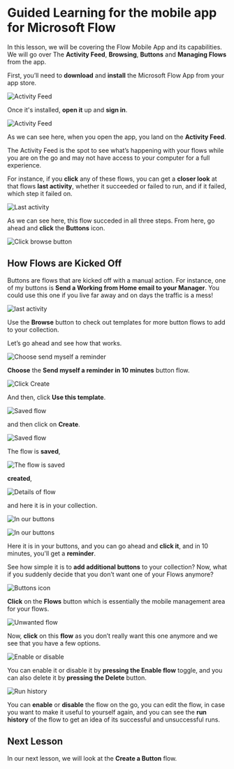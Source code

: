 <properties
   pageTitle="Mobile App | Microsoft Flow"
   description="How to use the mobile app for Microsoft Flow to create and manage flows."
   services=""
   suite="flow"
   documentationCenter="na"
   authors="v-joaloh"
   manager="anneta"
   editor=""
   tags=""
   featuredVideoId="kZs7lqgp4LU"
   courseDuration="5m"/>

<tags
   ms.service="flow"
   ms.devlang="na"
   ms.topic="get-started-article"
   ms.tgt_pltfrm="na"
   ms.workload="na"
   ms.date="06/07/2017"
   ms.author="v-joaloh"/>

# Guided Learning for the mobile app for Microsoft Flow

In this lesson, we will be covering the Flow Mobile App and its capabilities. We will go over The **Activity Feed**, **Browsing**, **Buttons** and **Managing Flows** from the app.

First, you’ll need to **download** and **install** the Microsoft Flow App from your app store.

![Activity Feed](./media/learning-mobile-app/1-open-mobile-app.png)

Once it's installed, **open it** up and **sign in**.

![Activity Feed](./media/learning-mobile-app/1-see-all-activity.png)


As we can see here, when you open the app, you land on the **Activity Feed**.

The Activity Feed is the spot to see what’s happening with your flows while you are on the go and may not have access to your computer for a full experience.

For instance, if you **click** any of these flows, you can get a **closer look** at that flows **last activity**, whether it succeeded or failed to run, and if it failed, which step it failed on.

![Last activity](./media/learning-mobile-app/1-activity-details.png)

As we can see here, this flow succeded in all three steps.
From here, go ahead and **click** the **Buttons** icon.

![Click browse button](./media/learning-mobile-app/1-click-buttons-icon.png)






## How Flows are Kicked Off
   
   Buttons are flows that are kicked off with a manual action. For instance, one of my buttons is **Send a Working from Home email to your Manager**.
   You could use this one if you live far away and on days the traffic is a mess!


![last activity](./media/learning-mobile-app/1-click-browse-button.png)


Use the **Browse** button to check out templates for more button flows to add to your collection. 

Let’s go ahead and see how that works.

![ Choose send myself a reminder](./media/learning-mobile-app/1-send-a-reminder.png)

**Choose** the **Send myself a reminder in 10 minutes** button flow.


![Click Create](./media/learning-mobile-app/1-create-mobile-reminder.png)

And then, click **Use this template**.

![Saved flow](./media/learning-mobile-app/1-use-this-template.png)

and then click on **Create**.

![Saved flow](./media/learning-mobile-app/1-create-complete.png)

The flow is **saved**, 

![The flow is saved](./media/learning-mobile-app/1-complete-reminder.png)

**created**, 

![Details of flow](./media/learning-mobile-app/1-here-it-is.png)

and here it is in your collection.

![In our buttons](./media/learning-mobile-app/1-button-send-reminder.png)

![In our buttons](./media/learning-mobile-app/1-in-your-collection.png)


Here it is in your buttons, and you can go ahead and **click it**, and in 10 minutes, you'll get a **reminder**.

See how simple it is to **add additional buttons** to your collection?
Now, what if you suddenly decide that you don’t want one of your Flows anymore?


![Buttons icon](./media/learning-mobile-app/1-click-flows-button.png)


**Click** on the **Flows** button which is essentially the mobile management area for your flows.



![Unwanted flow](./media/learning-mobile-app/1-send-a-reminder.png)

Now, **click** on this **flow** as you don’t really want this one anymore and we see that you have a few options.


![Enable or disable](./media/learning-mobile-app/1-here-it-is.png)

You can enable it or disable it by **pressing the Enable flow** toggle, and you can also delete it by **pressing the Delete** button.


![Run history](./media/learning-mobile-app/1-disable-delete.png)

You can **enable** or **disable** the flow on the go, you can edit the flow, in case you want to make it useful to yourself again, and you can see the **run history** of the flow to get an idea of its successful and unsuccessful runs.

## Next Lesson

In our next lesson, we will look at the **Create a Button** flow. 